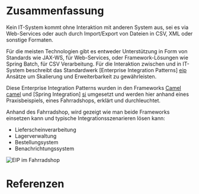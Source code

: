 # Zusammenfassung
Kein IT-System kommt ohne Interaktion mit anderen System aus, sei es via Web-Services oder auch durch Import/Export von Dateien in CSV, XML oder sonstige Formaten.

Für die meisten Technologien gibt es entweder Unterstützung in Form von Standards wie JAX-WS, für Web-Services, oder Framework-Lösungen  wie Spring Batch, für CSV Verarbeitung. Für die Interaktion zwischen und in IT-System beschreibt das Standardwerk [Enterprise Integration Patterns] [eip] Ansätze um Skalierung und Erweiterbarkeit zu gewährleisten. 

Diese Enterprise Integration Patterns wurden in den Frameworks [Camel] [camel] und [Spring Integration] [si] umgesetzt und werden hier anhand eines Praxisbeispiels, eines Fahrradshops, erklärt und durchleuchtet. 
 
Anhand des Fahrradshop, wird gezeigt wie man beide Frameworks einsetzen kann und typische Integrationsszenarieren lösen kann:

 - Lieferscheinverarbeitung
 - Lagerverwaltung
 - Bestellungsystem
 - Benachrichtungssystem

![EIP im Fahrradshop](images/eip.png)

# Referenzen
[eip]: http://www.enterpriseintegrationpatterns.com/ "Enterprise Integration Patterns, Gregor Hohpe & Bobby Woolf"
[camel]: http://camel.apache.org/ "Apache Camel"
[si]: http://projects.spring.io/spring-integration/ "Spring Integration"
